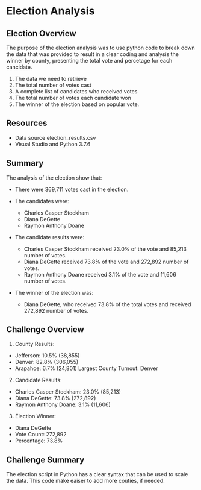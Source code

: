 # Election Analysis

## Election Overview
The purpose of the election analysis was to use python code to break down the data that was provided to result in a clear coding and analysis the winner by county, presenting the total vote and percetage for each cancidate.

1. The data we need to retrieve
2. The total number of votes cast
3. A complete list of candidates who received votes
4. The total number of votes each candidate won
5. The winner of the election based on popular vote.

## Resources
- Data source election_results.csv
- Visual Studio and Python 3.7.6

## Summary

The analysis of the election show that:

- There were 369,711 votes cast in the election.
- The candidates were: 
  - Charles Casper Stockham 
  - Diana DeGette 
  - Raymon Anthony Doane 
- The candidate results were:
  - Charles Casper Stockham received 23.0% of the vote and 85,213 number of votes.
  - Diana DeGette received 73.8% of the vote and 272,892 number of votes.
  - Raymon Anthony Doane received 3.1% of the vote and 11,606 number of votes.

- The winner of the election was:
  - Diana DeGette, who received 73.8% of the total votes and received 272,892 number of votes.

## Challenge Overview

1. County Results:
  - Jefferson: 10.5% (38,855)
  - Denver: 82.8% (306,055)
  - Arapahoe: 6.7% (24,801) Largest County Turnout: Denver

2. Candidate Results:
  - Charles Casper Stockham: 23.0% (85,213)
  - Diana DeGette: 73.8% (272,892)
  - Raymon Anthony Doane: 3.1% (11,606) 
  
3. Election Winner:
  - Diana DeGette
  - Vote Count: 272,892
  - Percentage: 73.8%

## Challenge Summary

The election script in Python has a clear syntax that can be used to scale the data. This code make eaiser to add more couties, if needed.
